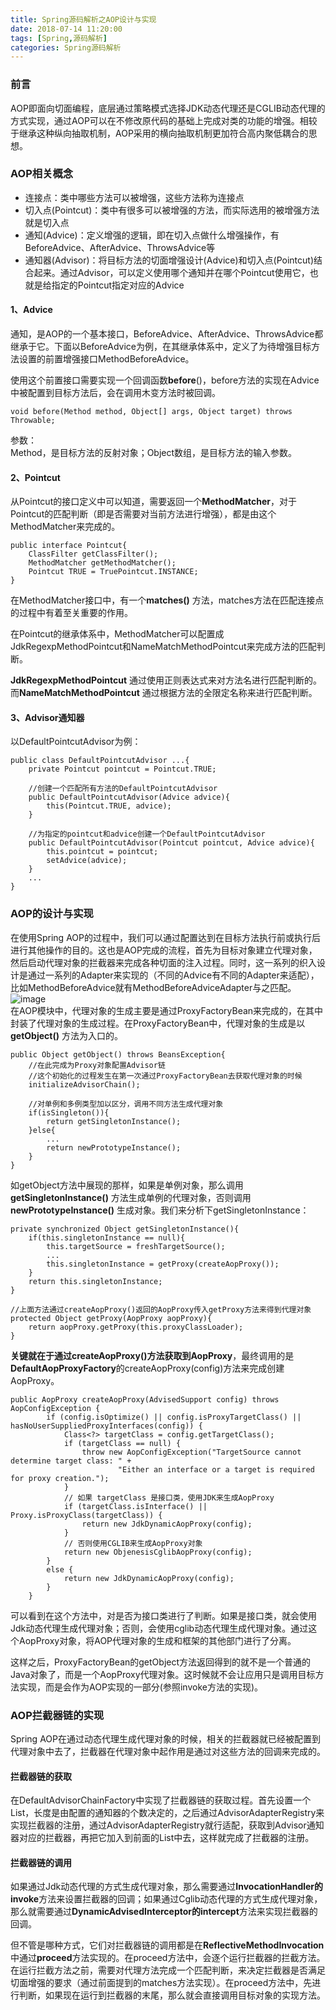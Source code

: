 ```yaml
---
title: Spring源码解析之AOP设计与实现  
date: 2018-07-14 11:20:00  
tags: [Spring,源码解析]    
categories: Spring源码解析
---
```

### 前言
AOP即面向切面编程，底层通过策略模式选择JDK动态代理还是CGLIB动态代理的方式实现，通过AOP可以在不修改原代码的基础上完成对类的功能的增强。相较于继承这种纵向抽取机制，AOP采用的横向抽取机制更加符合高内聚低耦合的思想。  

### AOP相关概念
- 连接点：类中哪些方法可以被增强，这些方法称为连接点
- 切入点(Pointcut)：类中有很多可以被增强的方法，而实际选用的被增强方法就是切入点
- 通知(Advice)：定义增强的逻辑，即在切入点做什么增强操作，有BeforeAdvice、AfterAdvice、ThrowsAdvice等
- 通知器(Advisor)：将目标方法的切面增强设计(Advice)和切入点(Pointcut)结合起来。通过Advisor，可以定义使用哪个通知并在哪个Pointcut使用它，也就是给指定的Pointcut指定对应的Advice  

<!-- more -->
#### 1、Advice
通知，是AOP的一个基本接口，BeforeAdvice、AfterAdvice、ThrowsAdvice都继承于它。下面以BeforeAdvice为例，在其继承体系中，定义了为待增强目标方法设置的前置增强接口MethodBeforeAdvice。  

使用这个前置接口需要实现一个回调函数**before**()，before方法的实现在Advice中被配置到目标方法后，会在调用木变方法时被回调。  

```
void before(Method method, Object[] args, Object target) throws Throwable;
```
参数：  
Method，是目标方法的反射对象；Object数组，是目标方法的输入参数。  

#### 2、Pointcut
从Pointcut的接口定义中可以知道，需要返回一个**MethodMatcher**，对于Pointcut的匹配判断（即是否需要对当前方法进行增强），都是由这个MethodMatcher来完成的。  

```
public interface Pointcut{
    ClassFilter getClassFilter();
    MethodMatcher getMethodMatcher();
    Pointcut TRUE = TruePointcut.INSTANCE;
}
```
在MethodMatcher接口中，有一个**matches()** 方法，matches方法在匹配连接点的过程中有着至关重要的作用。  

在Pointcut的继承体系中，MethodMatcher可以配置成JdkRegexpMethodPointcut和NameMatchMethodPointcut来完成方法的匹配判断。  

**JdkRegexpMethodPointcut** 通过使用正则表达式来对方法名进行匹配判断的。而**NameMatchMethodPointcut** 通过根据方法的全限定名称来进行匹配判断。  

#### 3、Advisor通知器
以DefaultPointcutAdvisor为例：  

```
public class DefaultPointcutAdvisor ...{
    private Pointcut pointcut = Pointcut.TRUE;
    
    //创建一个匹配所有方法的DefaultPointcutAdvisor
    public DefaultPointcutAdvisor(Advice advice){
        this(Pointcut.TRUE, advice);
    }
    
    //为指定的pointcut和advice创建一个DefaultPointcutAdvisor
    public DefaultPointcutAdvisor(Pointcut pointcut, Advice advice){
        this.pointcut = pointcut;
        setAdvice(advice);
    }
    ...
}
```

### AOP的设计与实现
在使用Spring AOP的过程中，我们可以通过配置达到在目标方法执行前或执行后进行其他操作的目的。这也是AOP完成的流程，首先为目标对象建立代理对象，然后启动代理对象的拦截器来完成各种切面的注入过程。同时，这一系列的织入设计是通过一系列的Adapter来实现的（不同的Advice有不同的Adapter来适配），比如MethodBeforeAdvice就有MethodBeforeAdviceAdapter与之匹配。  
![image](http://osrmzp0jr.bkt.clouddn.com/aopproxy%20generate.jpg)  
在AOP模块中，代理对象的生成主要是通过ProxyFactoryBean来完成的，在其中封装了代理对象的生成过程。在ProxyFactoryBean中，代理对象的生成是以**getObject()** 方法为入口的。  

```
public Object getObject() throws BeansException{
    //在此完成为Proxy对象配置Advisor链
    //这个初始化的过程发生在第一次通过ProxyFactoryBean去获取代理对象的时候
    initializeAdvisorChain();
    
    //对单例和多例类型加以区分，调用不同方法生成代理对象
    if(isSingleton()){
        return getSingletonInstance();
    }else{
        ...
        return newPrototypeInstance();
    }
}
```

如getObject方法中展现的那样，如果是单例对象，那么调用**getSingletonInstance()** 方法生成单例的代理对象，否则调用**newPrototypeInstance()** 生成对象。我们来分析下getSingletonInstance：  

```
private synchronized Object getSingletonInstance(){
    if(this.singletonInstance == null){
        this.targetSource = freshTargetSource();
        ...
        this.singletonInstance = getProxy(createAopProxy());
    }
    return this.singletonInstance;
}

//上面方法通过createAopProxy()返回的AopProxy传入getProxy方法来得到代理对象
protected Object getProxy(AopProxy aopProxy){
    return aopProxy.getProxy(this.proxyClassLoader);
}
```
**关键就在于通过createAopProxy()方法获取到AopProxy**，最终调用的是**DefaultAopProxyFactory**的createAopProxy(config)方法来完成创建AopProxy。  

```
public AopProxy createAopProxy(AdvisedSupport config) throws AopConfigException {
        if (config.isOptimize() || config.isProxyTargetClass() || hasNoUserSuppliedProxyInterfaces(config)) {
            Class<?> targetClass = config.getTargetClass();
            if (targetClass == null) {
                throw new AopConfigException("TargetSource cannot determine target class: " +
                        "Either an interface or a target is required for proxy creation.");
            }
            // 如果 targetClass 是接口类，使用JDK来生成AopProxy
            if (targetClass.isInterface() || Proxy.isProxyClass(targetClass)) {
                return new JdkDynamicAopProxy(config);
            }
            // 否则使用CGLIB来生成AopProxy对象
            return new ObjenesisCglibAopProxy(config);
        }
        else {
            return new JdkDynamicAopProxy(config);
        }
    }
```
可以看到在这个方法中，对是否为接口类进行了判断。如果是接口类，就会使用Jdk动态代理生成代理对象；否则，会使用cglib动态代理生成代理对象。通过这个AopProxy对象，将AOP代理对象的生成和框架的其他部门进行了分离。  

这样之后，ProxyFactoryBean的getObject方法返回得到的就不是一个普通的Java对象了，而是一个AopProxy代理对象。这时候就不会让应用只是调用目标方法实现，而是会作为AOP实现的一部分(参照invoke方法的实现)。  

### AOP拦截器链的实现
Spring AOP在通过动态代理生成代理对象的时候，相关的拦截器就已经被配置到代理对象中去了，拦截器在代理对象中起作用是通过对这些方法的回调来完成的。  

#### 拦截器链的获取
在DefaultAdvisorChainFactory中实现了拦截器链的获取过程。首先设置一个List，长度是由配置的通知器的个数决定的，之后通过AdvisorAdapterRegistry来实现拦截器的注册，通过AdvisorAdapterRegistry就行适配，获取到Advisor通知器对应的拦截器，再把它加入到前面的List中去，这样就完成了拦截器的注册。  

#### 拦截器链的调用
如果通过Jdk动态代理的方式生成代理对象，那么需要通过**InvocationHandler的invoke**方法来设置拦截器的回调；如果通过Cglib动态代理的方式生成代理对象，那么就需要通过**DynamicAdvisedInterceptor的intercept**方法来实现拦截器的回调。  

但不管是哪种方式，它们对拦截器链的调用都是在**ReflectiveMethodInvocation**中通过**proceed**方法实现的。在proceed方法中，会逐个运行拦截器的拦截方法。在运行拦截方法之前，需要对代理方法完成一个匹配判断，来决定拦截器是否满足切面增强的要求（通过前面提到的matches方法实现）。在proceed方法中，先进行判断，如果现在运行到拦截器的末尾，那么就会直接调用目标对象的实现方法。  


